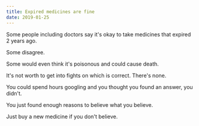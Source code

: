 ```yaml
---
title: Expired medicines are fine
date: 2019-01-25
---
```


Some people including doctors say it's okay to take medicines that expired 2 years ago.

Some disagree.

Some would even think it's poisonous and could cause death.

It's not worth to get into fights on which is correct. There's none.

You could spend hours googling and you thought you found an answer, you didn't.

You just found enough reasons to believe what you believe.

Just buy a new medicine if you don't believe.
